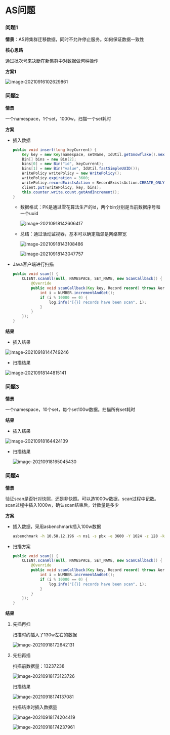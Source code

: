 # AS问题

### 问题1

**情景**：AS跨集群迁移数据，同时不允许停止服务。如何保证数据一致性

**核心思路**

通过批次号来决断在新集群中对数据做何种操作

**方案1**

![image-20210916102629861](https://gitee.com/primabrucexu/image/raw/main/20210916102630.png)

### 问题2

**情景**

一个namespace，1个set，1000w，扫描一个set耗时

**方案**

- 插入数据

  ~~~java
  public void insert(long keyCurrent) {
      Key key = new Key(namespace, setName, IdUtil.getSnowflake().nextId());
      Bin[] bins = new Bin[2];
      bins[0] = new Bin("id", keyCurrent);
      bins[1] = new Bin("value", IdUtil.fastSimpleUUID());
      WritePolicy writePolicy = new WritePolicy();
      writePolicy.expiration = 3600;
      writePolicy.recordExistsAction = RecordExistsAction.CREATE_ONLY;
      client.put(writePolicy, key, bins);
      this.counter.write.count.getAndIncrement();
  }
  ~~~

    - 数据格式：PK是通过雪花算法生产的id，两个bin分别是当前数据序号和一个uuid

      ![image-20210918142606417](https://gitee.com/primabrucexu/image/raw/main/20210918142606.png)

    - 总结：通过活动监视器，基本可以确定瓶颈是网络带宽

      ![image-20210918143108486](https://gitee.com/primabrucexu/image/raw/main/20210918143108.png)

      ![image-20210918143047757](https://gitee.com/primabrucexu/image/raw/main/20210918143047.png)

- Java客户端进行扫描

  ~~~java
  public void scan() {
      CLIENT.scanAll(null, NAMESPACE, SET_NAME, new ScanCallback() {
          @Override
          public void scanCallback(Key key, Record record) throws AerospikeException {
              int i = NUMBER.incrementAndGet();
              if (i % 10000 == 0) {
                  log.info("[{}] records have been scan", i);
              }
          }
      });
  }
  ~~~

**结果**

- 插入结果

![image-20210918144749246](https://gitee.com/primabrucexu/image/raw/main/20210918144825.png)

- 扫描结果

![image-20210918144815141](https://gitee.com/primabrucexu/image/raw/main/20210918144815.png)

### 问题3

**情景**

一个namespace，10个set，每个set100w数据。扫描所有set耗时

**结果**

- 插入结果

![image-20210918164424139](https://gitee.com/primabrucexu/image/raw/main/20210918164424.png)

- 扫描结果

  ![image-20210918165045430](https://gitee.com/primabrucexu/image/raw/main/20210918165045.png)

### 问题4

**情景**

验证scan是否针对快照，还是非快照。可以造1000w数据，scan过程中记数。scan过程中插入1000w，确认scan结束后，计数量是多少

**方案**

- 插入数据，采用asbenchmark插入100w数据

  ~~~bash
  asbenchmark -h 10.58.12.196 -n ns1 -s pbx -e 3600 -Y 1024 -z 128 -k 10000000 -b 2 -w I
  ~~~

- 扫描方案

  ~~~java
  public void scan() {
      CLIENT.scanAll(null, NAMESPACE, SET_NAME, new ScanCallback() {
          @Override
          public void scanCallback(Key key, Record record) throws AerospikeException {
              int i = NUMBER.incrementAndGet();
              if (i % 10000 == 0) {
                  log.info("[{}] records have been scan", i);
              }
          }
      });
  }
  ~~~

**结果**

1. 先插再扫

   扫描时约插入了130w左右的数据

   ![image-20210918172642131](https://gitee.com/primabrucexu/image/raw/main/20210918172642.png)

2. 先扫再插

   扫描前数据量：13237238

   ![image-20210918173123726](https://gitee.com/primabrucexu/image/raw/main/20210918173123.png)

   扫描结果

   ![image-20210918174137081](https://gitee.com/primabrucexu/image/raw/main/20210918174137.png)

   扫描结束时插入数据量

   ![image-20210918174204419](https://gitee.com/primabrucexu/image/raw/main/20210918174204.png)

   ![image-20210918174237961](https://gitee.com/primabrucexu/image/raw/main/20210918174238.png)